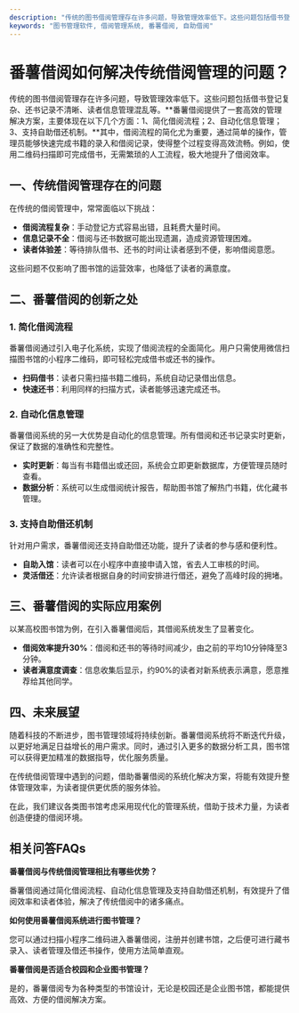 ```yaml
---
description: "传统的图书借阅管理存在许多问题，导致管理效率低下。这些问题包括借书登记复杂、还书记录不清晰、读者信息管理混乱等。**番薯借阅提供了一套高效的管理解决方案，主要体现在以下几个方面：1、简化借阅流程；2、自动化信息管理；3、支持自助借还机制。**其中，借阅流程的简化尤为重要，通过简单的操作，管理员能够快速完成书籍的录入和借阅记录，使得整个过程变得高效流畅。例如，使用二维码扫描即可完成借书，无需繁琐的人工流程，极大地提升了借阅效率。"
keywords: "图书管理软件, 借阅管理系统, 番薯借阅, 自助借阅"
---
```

# 番薯借阅如何解决传统借阅管理的问题？

传统的图书借阅管理存在许多问题，导致管理效率低下。这些问题包括借书登记复杂、还书记录不清晰、读者信息管理混乱等。**番薯借阅提供了一套高效的管理解决方案，主要体现在以下几个方面：1、简化借阅流程；2、自动化信息管理；3、支持自助借还机制。**其中，借阅流程的简化尤为重要，通过简单的操作，管理员能够快速完成书籍的录入和借阅记录，使得整个过程变得高效流畅。例如，使用二维码扫描即可完成借书，无需繁琐的人工流程，极大地提升了借阅效率。

## 一、传统借阅管理存在的问题

在传统的借阅管理中，常常面临以下挑战：

- **借阅流程复杂**：手动登记方式容易出错，且耗费大量时间。
- **信息记录不全**：借阅与还书数据可能出现遗漏，造成资源管理困难。
- **读者体验差**：等待排队借书、还书的时间让读者感到不便，影响借阅意愿。

这些问题不仅影响了图书馆的运营效率，也降低了读者的满意度。

## 二、番薯借阅的创新之处

### 1. 简化借阅流程

番薯借阅通过引入电子化系统，实现了借阅流程的全面简化。用户只需使用微信扫描图书馆的小程序二维码，即可轻松完成借书或还书的操作。

- **扫码借书**：读者只需扫描书籍二维码，系统自动记录借出信息。
- **快速还书**：利用同样的扫描方式，读者能够迅速完成还书。

### 2. 自动化信息管理

番薯借阅系统的另一大优势是自动化的信息管理。所有借阅和还书记录实时更新，保证了数据的准确性和完整性。

- **实时更新**：每当有书籍借出或还回，系统会立即更新数据库，方便管理员随时查看。
- **数据分析**：系统可以生成借阅统计报告，帮助图书馆了解热门书籍，优化藏书管理。

### 3. 支持自助借还机制

针对用户需求，番薯借阅还支持自助借还功能，提升了读者的参与感和便利性。

- **自助入馆**：读者可以在小程序中直接申请入馆，省去人工审核的时间。
- **灵活借还**：允许读者根据自身的时间安排进行借还，避免了高峰时段的拥堵。

## 三、番薯借阅的实际应用案例

以某高校图书馆为例，在引入番薯借阅后，其借阅系统发生了显著变化。

- **借阅效率提升30%**：借阅和还书的等待时间减少，由之前的平均10分钟降至3分钟。
- **读者满意度调查**：信息收集后显示，约90%的读者对新系统表示满意，愿意推荐给其他同学。

## 四、未来展望

随着科技的不断进步，图书管理领域将持续创新。番薯借阅系统将不断迭代升级，以更好地满足日益增长的用户需求。同时，通过引入更多的数据分析工具，图书馆可以获得更加精准的数据指导，优化服务质量。

在传统借阅管理中遇到的问题，借助番薯借阅的系统化解决方案，将能有效提升整体管理效率，为读者提供更优质的服务体验。

在此，我们建议各类图书馆考虑采用现代化的管理系统，借助于技术力量，为读者创造便捷的借阅环境。

## 相关问答FAQs

**番薯借阅与传统借阅管理相比有哪些优势？**

番薯借阅通过简化借阅流程、自动化信息管理及支持自助借还机制，有效提升了借阅效率和读者体验，解决了传统借阅中的诸多痛点。

**如何使用番薯借阅系统进行图书管理？**

您可以通过扫描小程序二维码进入番薯借阅，注册并创建书馆，之后便可进行藏书录入、读者管理及借还书操作，使用方法简单直观。

**番薯借阅是否适合校园和企业图书管理？**

是的，番薯借阅专为各种类型的书馆设计，无论是校园还是企业图书馆，都能提供高效、方便的借阅解决方案。
